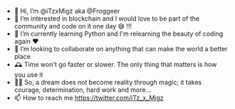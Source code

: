 - 👋 Hi, I’m @iTzxMigz aka @Froggeer
- 👀 I’m interested in blockchain and I would love to be part of the community and code on it one day 😅 !!!
- 🌱 I’m currently learning Python and I'm relearning the beauty of coding again ❤️
- 💞️ I’m looking to collaborate on anything that can make the world a better place
- 🕰 Time won't go faster or slower. The only thing that matters is how you use it
- ✍🏼 So, a dream does not become reality through magic; it takes courage, determination, hard work and more...
- 📫 How to reach me https://twitter.com/iTz_x_Migz

<!---
iTzxMigz/iTzxMigz is a ✨ special ✨ repository because its `README.md` (this file) appears on your GitHub profile.
You can click the Preview link to take a look at your changes.
--->

